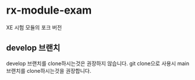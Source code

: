# rx-module-exam
XE 시험 모듈의 포크 버전

## develop 브랜치
develop 브랜치를 clone하시는것은 권장하지 않습니다. git clone으로 사용시 main 브랜치를 clone하시는것을 권장합니다.
